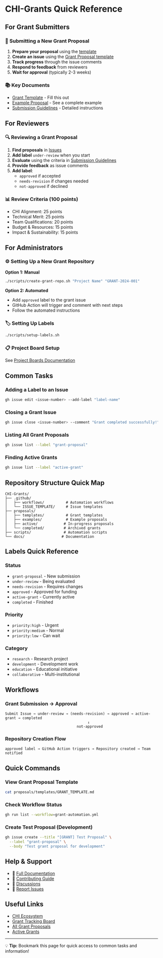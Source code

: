 # CHI-Grants Quick Reference

## For Grant Submitters

### 📝 Submitting a New Grant Proposal

1. **Prepare your proposal** using the [template](proposals/templates/GRANT_TEMPLATE.md)
2. **Create an issue** using the [Grant Proposal template](../../issues/new?template=grant-proposal.md)
3. **Track progress** through the issue comments
4. **Respond to feedback** from reviewers
5. **Wait for approval** (typically 2-3 weeks)

### 📚 Key Documents
- [Grant Template](proposals/templates/GRANT_TEMPLATE.md) - Fill this out
- [Example Proposal](proposals/examples/EXAMPLE_PROPOSAL.md) - See a complete example
- [Submission Guidelines](docs/SUBMISSION_GUIDELINES.md) - Detailed instructions

## For Reviewers

### 🔍 Reviewing a Grant Proposal

1. **Find proposals** in [Issues](../../issues?q=is%3Aissue+is%3Aopen+label%3Agrant-proposal)
2. **Add label** `under-review` when you start
3. **Evaluate** using the criteria in [Submission Guidelines](docs/SUBMISSION_GUIDELINES.md)
4. **Provide feedback** as issue comments
5. **Add label**:
   - `approved` if accepted
   - `needs-revision` if changes needed
   - `not-approved` if declined

### 📊 Review Criteria (100 points)
- CHI Alignment: 25 points
- Technical Merit: 25 points
- Team Qualifications: 20 points
- Budget & Resources: 15 points
- Impact & Sustainability: 15 points

## For Administrators

### ⚙️ Setting Up a New Grant Repository

**Option 1: Manual**
```bash
./scripts/create-grant-repo.sh "Project Name" "GRANT-2024-001"
```

**Option 2: Automated**
- Add `approved` label to the grant issue
- GitHub Action will trigger and comment with next steps
- Follow the automated instructions

### 🏷️ Setting Up Labels
```bash
./scripts/setup-labels.sh
```

### 📋 Project Board Setup
See [Project Boards Documentation](docs/PROJECT_BOARDS.md)

## Common Tasks

### Adding a Label to an Issue
```bash
gh issue edit <issue-number> --add-label "label-name"
```

### Closing a Grant Issue
```bash
gh issue close <issue-number> --comment "Grant completed successfully!"
```

### Listing All Grant Proposals
```bash
gh issue list --label "grant-proposal"
```

### Finding Active Grants
```bash
gh issue list --label "active-grant"
```

## Repository Structure Quick Map

```
CHI-Grants/
├── .github/
│   ├── workflows/          # Automation workflows
│   └── ISSUE_TEMPLATE/     # Issue templates
├── proposals/
│   ├── templates/          # Grant templates
│   ├── examples/           # Example proposals
│   ├── active/            # In-progress proposals
│   └── completed/         # Archived grants
├── scripts/               # Automation scripts
└── docs/                 # Documentation
```

## Labels Quick Reference

### Status
- `grant-proposal` - New submission
- `under-review` - Being evaluated
- `needs-revision` - Requires changes
- `approved` - Approved for funding
- `active-grant` - Currently active
- `completed` - Finished

### Priority
- `priority:high` - Urgent
- `priority:medium` - Normal
- `priority:low` - Can wait

### Category
- `research` - Research project
- `development` - Development work
- `education` - Educational initiative
- `collaborative` - Multi-institutional

## Workflows

### Grant Submission → Approval
```
Submit Issue → under-review → (needs-revision) → approved → active-grant → completed
                                      ↓
                                 not-approved
```

### Repository Creation Flow
```
approved label → GitHub Action triggers → Repository created → Team notified
```

## Quick Commands

### View Grant Proposal Template
```bash
cat proposals/templates/GRANT_TEMPLATE.md
```

### Check Workflow Status
```bash
gh run list --workflow=grant-automation.yml
```

### Create Test Proposal (Development)
```bash
gh issue create --title "[GRANT] Test Proposal" \
  --label "grant-proposal" \
  --body "Test grant proposal for development"
```

## Help & Support

- 📖 [Full Documentation](README.md)
- 🤝 [Contributing Guide](CONTRIBUTING.md)
- 💬 [Discussions](../../discussions)
- 🐛 [Report Issues](../../issues)

## Useful Links

- [CHI Ecosystem](https://github.com/CHI-CityTech)
- [Grant Tracking Board](../../projects)
- [All Grant Proposals](../../issues?q=label%3Agrant-proposal)
- [Active Grants](../../issues?q=label%3Aactive-grant)

---

💡 **Tip:** Bookmark this page for quick access to common tasks and information!
